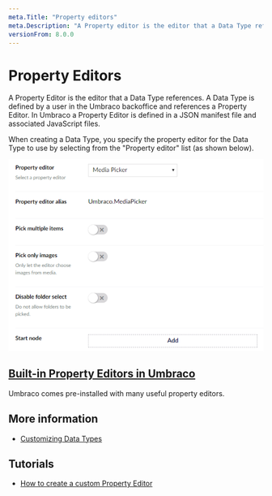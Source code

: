 ```yaml
---
meta.Title: "Property editors"
meta.Description: "A Property editor is the editor that a Data Type references, and it's defined in a JSON manifest file and an associated javascript file."
versionFrom: 8.0.0
---
```


# Property Editors

A Property Editor is the editor that a Data Type references. A Data Type is defined by a user in the Umbraco backoffice and references a Property Editor. In Umbraco a Property Editor is defined in a JSON manifest file and associated JavaScript files.

When creating a Data Type, you specify the property editor for the Data Type to use by selecting from the "Property editor" list (as shown below).

![Data Type Definition](images/media-picker.png)

## [Built-in Property Editors in Umbraco](Built-in-Property-Editors/index-v8.md)
Umbraco comes pre-installed with many useful property editors.

## More information
- [Customizing Data Types](../../Data/Data-Types/)

## Tutorials
- [How to create a custom Property Editor](../../../Tutorials/Creating-a-Property-Editor/)
